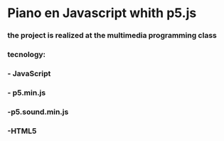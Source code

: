 # Piano en Javascript whith p5.js
### the project is realized   at the  multimedia programming class
### tecnology:
### - JavaScript
### - p5.min.js
### -p5.sound.min.js
### -HTML5
